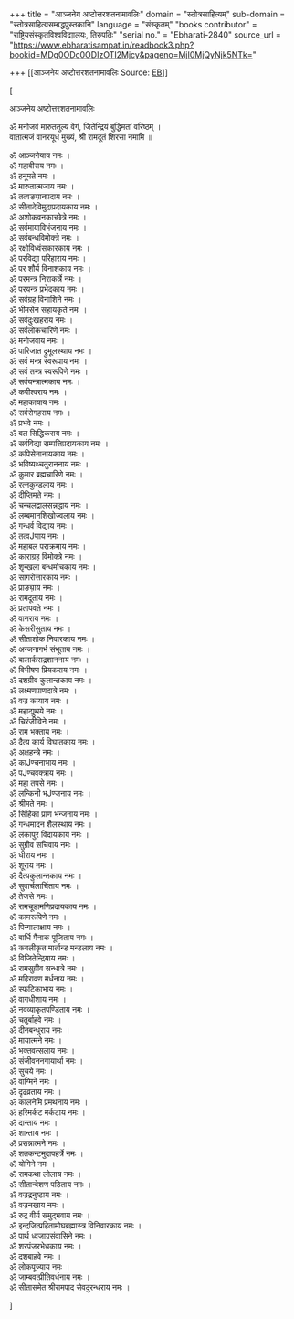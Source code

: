 +++
title = "आञ्जनेय अष्टोत्तरशतनामावलिः"
domain = "स्तोत्रसाहित्यम्"
sub-domain = "स्तोत्रसाहित्यसम्बद्धपुस्तकानि"
language = "संस्कृतम्"
"books contributor" = "राष्ट्रियसंस्कृतविश्वविद्यालयः, तिरुपतिः"
"serial no." = "Ebharati-2840"
source_url = "https://www.ebharatisampat.in/readbook3.php?bookid=MDg0ODc0ODIzOTI2Mjcy&pageno=MjI0MjQyNjk5NTk="

+++
[[आञ्जनेय अष्टोत्तरशतनामावलिः	Source: [EB](https://www.ebharatisampat.in/readbook3.php?bookid=MDg0ODc0ODIzOTI2Mjcy&pageno=MjI0MjQyNjk5NTk=)]]

\[



आञ्जनेय अष्टोत्तरशतनामावलिः

ॐ मनोजवं मारुततुल्य वेगं, जितेन्द्रियं बुद्धिमतां वरिष्ठम् ।  
वातात्मजं वानरयूध मुख्यं, श्री रामदूतं शिरसा नमामि ॥

ॐ आञ्जनेयाय नमः ।  
ॐ महावीराय नमः ।  
ॐ हनूमते नमः ।  
ॐ मारुतात्मजाय नमः ।  
ॐ तत्वङ्य़ानप्रदाय नमः ।  
ॐ सीतादेविमुद्राप्रदायकाय नमः ।  
ॐ अशोकवनकाच्छेत्रे नमः ।  
ॐ सर्वमायाविभंजनाय नमः ।  
ॐ सर्वबन्धविमोक्त्रे नमः ।  
ॐ रक्षोविध्वंसकारकाय नमः ।  
ॐ परविद्या परिहाराय नमः ।  
ॐ पर शौर्य विनाशकाय नमः ।  
ॐ परमन्त्र निराकर्त्रे नमः ।  
ॐ परयन्त्र प्रभेदकाय नमः ।  
ॐ सर्वग्रह विनाशिने नमः ।  
ॐ भीमसेन सहायकृते नमः ।  
ॐ सर्वदुःखहराय नमः ।  
ॐ सर्वलोकचारिणे नमः ।  
ॐ मनोजवाय नमः ।  
ॐ पारिजात द्रुमूलस्थाय नमः ।  
ॐ सर्व मन्त्र स्वरूपाय नमः ।  
ॐ सर्व तन्त्र स्वरूपिणे नमः ।  
ॐ सर्वयन्त्रात्मकाय नमः ।  
ॐ कपीश्वराय नमः ।  
ॐ महाकायाय नमः ।  
ॐ सर्वरोगहराय नमः ।  
ॐ प्रभवे नमः ।  
ॐ बल सिद्धिकराय नमः ।  
ॐ सर्वविद्या सम्पत्तिप्रदायकाय नमः ।  
ॐ कपिसेनानायकाय नमः ।  
ॐ भविष्यथ्चतुराननाय नमः ।  
ॐ कुमार ब्रह्मचारिणे नमः ।  
ॐ रत्नकुन्डलाय नमः ।  
ॐ दीप्तिमते नमः ।  
ॐ चन्चलद्वालसन्नद्धाय नमः ।  
ॐ लम्बमानशिखोज्वलाय नमः ।  
ॐ गन्धर्व विद्याय नमः ।  
ॐ तत्वJणाय नमः ।  
ॐ महाबल पराक्रमाय नमः ।  
ॐ काराग्रह विमोक्त्रे नमः ।  
ॐ शृन्खला बन्धमोचकाय नमः ।  
ॐ सागरोत्तारकाय नमः ।  
ॐ प्राङ्य़ाय नमः ।  
ॐ रामदूताय नमः ।  
ॐ प्रतापवते नमः ।  
ॐ वानराय नमः ।  
ॐ केसरीसुताय नमः ।  
ॐ सीताशोक निवारकाय नमः ।  
ॐ अन्जनागर्भ संभूताय नमः ।  
ॐ बालार्कसद्रशाननाय नमः ।  
ॐ विभीषण प्रियकराय नमः ।  
ॐ दशग्रीव कुलान्तकाय नमः ।  
ॐ लक्ष्मणप्राणदात्रे नमः ।  
ॐ वज्र कायाय नमः ।  
ॐ महाद्युथये नमः ।  
ॐ चिरंजीविने नमः ।  
ॐ राम भक्ताय नमः ।  
ॐ दैत्य कार्य विघातकाय नमः ।  
ॐ अक्षहन्त्रे नमः ।  
ॐ काJण्चनाभाय नमः ।  
ॐ पJण्चवक्त्राय नमः ।  
ॐ महा तपसे नमः ।  
ॐ लन्किनी भJण्जनाय नमः ।  
ॐ श्रीमते नमः ।  
ॐ सिंहिका प्राण भन्जनाय नमः ।  
ॐ गन्धमादन शैलस्थाय नमः ।  
ॐ लंकापुर विदायकाय नमः ।  
ॐ सुग्रीव सचिवाय नमः ।  
ॐ धीराय नमः ।  
ॐ शूराय नमः ।  
ॐ दैत्यकुलान्तकाय नमः ।  
ॐ सुवार्चलार्चिताय नमः ।  
ॐ तेजसे नमः ।  
ॐ रामचूडामणिप्रदायकाय नमः ।  
ॐ कामरूपिणे नमः ।  
ॐ पिन्गालाक्षाय नमः ।  
ॐ वार्धि मैनाक पूजिताय नमः ।  
ॐ कबलीकृत मार्तान्ड मन्डलाय नमः ।  
ॐ विजितेन्द्रियाय नमः ।  
ॐ रामसुग्रीव सन्धात्रे नमः ।  
ॐ महिरावण मर्धनाय नमः ।  
ॐ स्फटिकाभाय नमः ।  
ॐ वागधीशाय नमः ।  
ॐ नवव्याकृतपण्डिताय नमः ।  
ॐ चतुर्बाहवे नमः ।  
ॐ दीनबन्धुराय नमः ।  
ॐ मायात्मने नमः ।  
ॐ भक्तवत्सलाय नमः ।  
ॐ संजीवननगायार्था नमः ।  
ॐ सुचये नमः ।  
ॐ वाग्मिने नमः ।  
ॐ दृढव्रताय नमः ।  
ॐ कालनेमि प्रमथनाय नमः ।  
ॐ हरिमर्कट मर्कटाय नमः ।  
ॐ दान्ताय नमः ।  
ॐ शान्ताय नमः ।  
ॐ प्रसन्नात्मने नमः ।  
ॐ शतकन्टमुदापहर्त्रे नमः ।  
ॐ योगिने नमः ।  
ॐ रामकथा लोलाय नमः ।  
ॐ सीतान्वेशण पठिताय नमः ।  
ॐ वज्रद्रनुष्टाय नमः ।  
ॐ वज्रनखाय नमः ।  
ॐ रुद्र वीर्य समुद्भवाय नमः ।  
ॐ इन्द्रजित्प्रहितामोघब्रह्मास्त्र विनिवारकाय नमः ।  
ॐ पार्थ ध्वजाग्रसंवासिने नमः ।  
ॐ शरपंजरभेधकाय नमः ।  
ॐ दशबाहवे नमः ।  
ॐ लोकपूज्याय नमः ।  
ॐ जाम्बवत्प्रीतिवर्धनाय नमः ।  
ॐ सीतासमेत श्रीरामपाद सेवदुरन्धराय नमः ।  



\]
